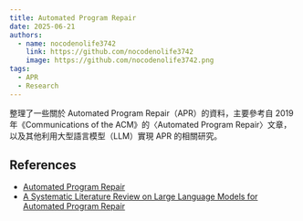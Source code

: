 ```yaml
---
title: Automated Program Repair
date: 2025-06-21
authors:
  - name: nocodenolife3742
    link: https://github.com/nocodenolife3742
    image: https://github.com/nocodenolife3742.png
tags:
  - APR
  - Research
---
```


整理了一些關於 Automated Program Repair（APR）的資料，主要參考自 2019 年《Communications of the ACM》的〈Automated Program Repair〉文章，以及其他利用大型語言模型（LLM）實現 APR 的相關研究。
<!--more-->


## References
- [Automated Program Repair](https://cacm.acm.org/research/automated-program-repair/)
- [A Systematic Literature Review on Large Language Models for Automated Program Repair](https://arxiv.org/abs/2405.01466)
